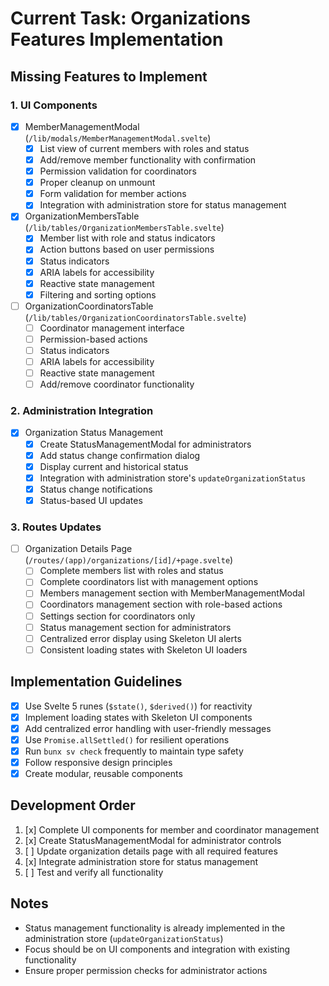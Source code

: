 # Current Task: Organizations Features Implementation

## Missing Features to Implement

### 1. UI Components
- [x] MemberManagementModal (`/lib/modals/MemberManagementModal.svelte`)
  - [x] List view of current members with roles and status
  - [x] Add/remove member functionality with confirmation
  - [x] Permission validation for coordinators
  - [x] Proper cleanup on unmount
  - [x] Form validation for member actions
  - [x] Integration with administration store for status management
  
- [x] OrganizationMembersTable (`/lib/tables/OrganizationMembersTable.svelte`)
  - [x] Member list with role and status indicators
  - [x] Action buttons based on user permissions
  - [x] Status indicators
  - [x] ARIA labels for accessibility
  - [x] Reactive state management
  - [x] Filtering and sorting options

- [ ] OrganizationCoordinatorsTable (`/lib/tables/OrganizationCoordinatorsTable.svelte`)
  - [ ] Coordinator management interface
  - [ ] Permission-based actions
  - [ ] Status indicators
  - [ ] ARIA labels for accessibility
  - [ ] Reactive state management
  - [ ] Add/remove coordinator functionality

### 2. Administration Integration
- [x] Organization Status Management
  - [x] Create StatusManagementModal for administrators
  - [x] Add status change confirmation dialog
  - [x] Display current and historical status
  - [x] Integration with administration store's `updateOrganizationStatus`
  - [x] Status change notifications
  - [x] Status-based UI updates

### 3. Routes Updates
- [ ] Organization Details Page (`/routes/(app)/organizations/[id]/+page.svelte`)
  - [ ] Complete members list with roles and status
  - [ ] Complete coordinators list with management options
  - [ ] Members management section with MemberManagementModal
  - [ ] Coordinators management section with role-based actions
  - [ ] Settings section for coordinators only
  - [ ] Status management section for administrators
  - [ ] Centralized error display using Skeleton UI alerts
  - [ ] Consistent loading states with Skeleton UI loaders

## Implementation Guidelines
- [x] Use Svelte 5 runes (`$state()`, `$derived()`) for reactivity
- [x] Implement loading states with Skeleton UI components
- [x] Add centralized error handling with user-friendly messages
- [x] Use `Promise.allSettled()` for resilient operations
- [x] Run `bunx sv check` frequently to maintain type safety
- [x] Follow responsive design principles
- [x] Create modular, reusable components

## Development Order
1. [x] Complete UI components for member and coordinator management
2. [x] Create StatusManagementModal for administrator controls
3. [ ] Update organization details page with all required features
4. [x] Integrate administration store for status management
5. [ ] Test and verify all functionality

## Notes
- Status management functionality is already implemented in the administration store (`updateOrganizationStatus`)
- Focus should be on UI components and integration with existing functionality
- Ensure proper permission checks for administrator actions
